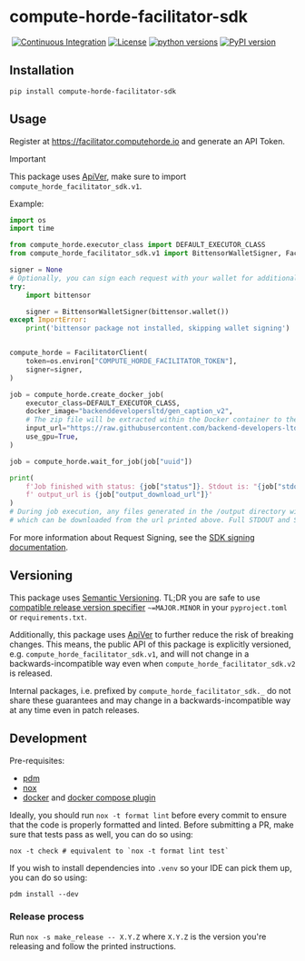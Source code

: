 # compute-horde-facilitator-sdk
&nbsp;[![Continuous Integration](https://github.com/backend-developers-ltd/compute-horde-facilitator-sdk/workflows/Continuous%20Integration/badge.svg)](https://github.com/backend-developers-ltd/compute-horde-facilitator-sdk/actions?query=workflow%3A%22Continuous+Integration%22)&nbsp;[![License](https://img.shields.io/pypi/l/compute_horde_facilitator_sdk.svg?label=License)](https://pypi.python.org/pypi/compute_horde_facilitator_sdk)&nbsp;[![python versions](https://img.shields.io/pypi/pyversions/compute_horde_facilitator_sdk.svg?label=python%20versions)](https://pypi.python.org/pypi/compute_horde_facilitator_sdk)&nbsp;[![PyPI version](https://img.shields.io/pypi/v/compute_horde_facilitator_sdk.svg?label=PyPI%20version)](https://pypi.python.org/pypi/compute_horde_facilitator_sdk)

## Installation

```shell
pip install compute-horde-facilitator-sdk
```

## Usage

Register at https://facilitator.computehorde.io and generate an API Token.

> [!IMPORTANT]
> This package uses [ApiVer](#versioning), make sure to import `compute_horde_facilitator_sdk.v1`.

Example:

```python
import os
import time

from compute_horde.executor_class import DEFAULT_EXECUTOR_CLASS
from compute_horde_facilitator_sdk.v1 import BittensorWalletSigner, FacilitatorClient

signer = None
# Optionally, you can sign each request with your wallet for additional security & higher execution priority.
try:
    import bittensor

    signer = BittensorWalletSigner(bittensor.wallet())
except ImportError:
    print('bittensor package not installed, skipping wallet signing')


compute_horde = FacilitatorClient(
    token=os.environ["COMPUTE_HORDE_FACILITATOR_TOKEN"],
    signer=signer,
)

job = compute_horde.create_docker_job(
    executor_class=DEFAULT_EXECUTOR_CLASS,
    docker_image="backenddevelopersltd/gen_caption_v2",
    # The zip file will be extracted within the Docker container to the /volume directory
    input_url="https://raw.githubusercontent.com/backend-developers-ltd/ComputeHorde-examples/master/input_shapes.zip",
    use_gpu=True,
)

job = compute_horde.wait_for_job(job["uuid"])

print(
    f'Job finished with status: {job["status"]}. Stdout is: "{job["stdout"]}",'
    f' output_url is {job["output_download_url"]}'
)
# During job execution, any files generated in the /output directory will be incorporated into the final job result,
# which can be downloaded from the url printed above. Full STDOUT and STDERR will also be there.
```

For more information about Request Signing, see the [SDK signing documentation](docs/sdk_signatures.md).

## Versioning

This package uses [Semantic Versioning](https://semver.org/spec/v2.0.0.html).
TL;DR you are safe to use [compatible release version specifier](https://packaging.python.org/en/latest/specifications/version-specifiers/#compatible-release) `~=MAJOR.MINOR` in your `pyproject.toml` or `requirements.txt`.

Additionally, this package uses [ApiVer](https://www.youtube.com/watch?v=FgcoAKchPjk) to further reduce the risk of breaking changes.
This means, the public API of this package is explicitly versioned, e.g. `compute_horde_facilitator_sdk.v1`, and will not change in a backwards-incompatible way even when `compute_horde_facilitator_sdk.v2` is released.

Internal packages, i.e. prefixed by `compute_horde_facilitator_sdk._` do not share these guarantees and may change in a backwards-incompatible way at any time even in patch releases.


## Development


Pre-requisites:
- [pdm](https://pdm.fming.dev/)
- [nox](https://nox.thea.codes/en/stable/)
- [docker](https://www.docker.com/) and [docker compose plugin](https://docs.docker.com/compose/)


Ideally, you should run `nox -t format lint` before every commit to ensure that the code is properly formatted and linted.
Before submitting a PR, make sure that tests pass as well, you can do so using:
```
nox -t check # equivalent to `nox -t format lint test`
```

If you wish to install dependencies into `.venv` so your IDE can pick them up, you can do so using:
```
pdm install --dev
```

### Release process

Run `nox -s make_release -- X.Y.Z` where `X.Y.Z` is the version you're releasing and follow the printed instructions.
